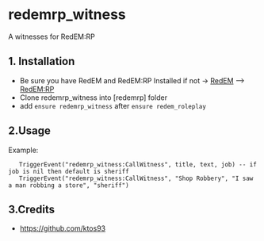 # redemrp_witness
A witnesses for RedEM:RP

## 1. Installation
- Be sure you have RedEM and RedEM:RP Installed
if not -> [RedEM](https://github.com/kanersps/redem) --> [RedEM:RP](https://github.com/RedEM-RP/redem_roleplay)
- Clone redemrp_witness into [redemrp] folder
- add ```ensure redemrp_witness``` after ```ensure redem_roleplay```

## 2.Usage

Example:
```
   TriggerEvent("redemrp_witness:CallWitness", title, text, job) -- if job is nil then default is sheriff
   TriggerEvent("redemrp_witness:CallWitness", "Shop Robbery", "I saw a man robbing a store", "sheriff")

```

## 3.Credits
- https://github.com/ktos93
